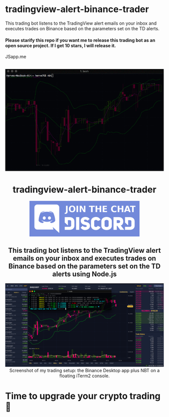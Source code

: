 # tradingview-alert-binance-trader

This trading bot listens to the TradingView alert emails on your inbox and executes trades on Binance based on the parameters set on the TD alerts.

<h4>
Please starify this repo if you want me to release this trading bot as an open source project. If I get 10 stars, I will release it.</h4>

JSapp.me


<p align="center">
  <br>
  <img src="nbt_demo.gif">
</p>

<h1 align="center">tradingview-alert-binance-trader</h1>

<p align="center">
  <a href="https://discord.gg/4EQrEgj"><img alt="Discord chat" src="Discord_button.png" /></a>
</p>

<h2 align="center">This trading bot listens to the TradingView alert emails on your inbox and executes trades on Binance based on the parameters set on the TD alerts using Node.js</h2>

<p align="center">
  <img alt="Discord chat" src="Screenshot.png" />
  Screenshot of my trading setup: the Binance Desktop app plus NBT on a floating iTerm2 console.
</p>

# Time to upgrade your crypto trading 🤔
